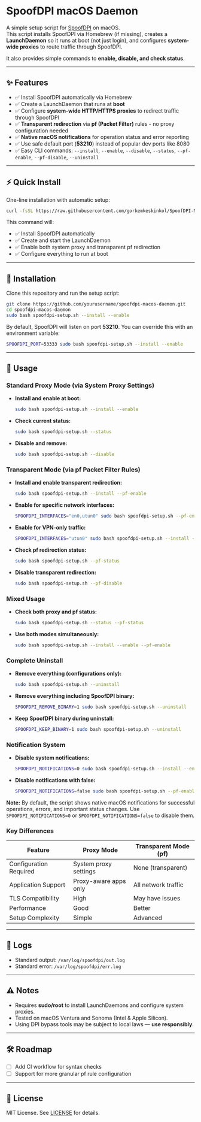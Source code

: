 # SpoofDPI macOS Daemon

A simple setup script for [SpoofDPI](https://github.com/xvzc/SpoofDPI) on macOS.  
This script installs SpoofDPI via Homebrew (if missing), creates a **LaunchDaemon** so it runs at boot (not just login), and configures **system-wide proxies** to route traffic through SpoofDPI.

It also provides simple commands to **enable, disable, and check status**.

---

## ✨ Features
- ✅ Install SpoofDPI automatically via Homebrew  
- ✅ Create a LaunchDaemon that runs at **boot**  
- ✅ Configure **system-wide HTTP/HTTPS proxies** to redirect traffic through SpoofDPI  
- ✅ **Transparent redirection** via **pf (Packet Filter)** rules - no proxy configuration needed  
- ✅ **Native macOS notifications** for operation status and error reporting  
- ✅ Use safe default port (**53210**) instead of popular dev ports like 8080  
- ✅ Easy CLI commands: `--install`, `--enable`, `--disable`, `--status`, `--pf-enable`, `--pf-disable`, `--uninstall`

---

## ⚡ Quick Install
One-line installation with automatic setup:

```bash
curl -fsSL https://raw.githubusercontent.com/gorkemkeskinkol/SpoofDPI-MacOS-Daemon/refs/heads/main/spoofdpi-setup.sh | sudo bash -s -- --install --enable --pf-enable
```

This command will:
- ✅ Install SpoofDPI automatically  
- ✅ Create and start the LaunchDaemon  
- ✅ Enable both system proxy and transparent pf redirection  
- ✅ Configure everything to run at boot  

---

## 🚀 Installation
Clone this repository and run the setup script:

```bash
git clone https://github.com/yourusername/spoofdpi-macos-daemon.git
cd spoofdpi-macos-daemon
sudo bash spoofdpi-setup.sh --install --enable
```

By default, SpoofDPI will listen on port **53210**. You can override this with an environment variable:

```bash
SPOOFDPI_PORT=53333 sudo bash spoofdpi-setup.sh --install --enable
```

---

## 🔧 Usage

### Standard Proxy Mode (via System Proxy Settings)

- **Install and enable at boot:**
  ```bash
  sudo bash spoofdpi-setup.sh --install --enable
  ```

- **Check current status:**
  ```bash
  sudo bash spoofdpi-setup.sh --status
  ```

- **Disable and remove:**
  ```bash
  sudo bash spoofdpi-setup.sh --disable
  ```

### Transparent Mode (via pf Packet Filter Rules)

- **Install and enable transparent redirection:**
  ```bash
  sudo bash spoofdpi-setup.sh --install --pf-enable
  ```

- **Enable for specific network interfaces:**
  ```bash
  SPOOFDPI_INTERFACES="en0,utun0" sudo bash spoofdpi-setup.sh --pf-enable
  ```

- **Enable for VPN-only traffic:**
  ```bash
  SPOOFDPI_INTERFACES="utun0" sudo bash spoofdpi-setup.sh --install --pf-enable
  ```

- **Check pf redirection status:**
  ```bash
  sudo bash spoofdpi-setup.sh --pf-status
  ```

- **Disable transparent redirection:**
  ```bash
  sudo bash spoofdpi-setup.sh --pf-disable
  ```

### Mixed Usage

- **Check both proxy and pf status:**
  ```bash
  sudo bash spoofdpi-setup.sh --status --pf-status
  ```

- **Use both modes simultaneously:**
  ```bash
  sudo bash spoofdpi-setup.sh --install --enable --pf-enable
  ```

### Complete Uninstall

- **Remove everything (configurations only):**
  ```bash
  sudo bash spoofdpi-setup.sh --uninstall
  ```

- **Remove everything including SpoofDPI binary:**
  ```bash
  SPOOFDPI_REMOVE_BINARY=1 sudo bash spoofdpi-setup.sh --uninstall
  ```

- **Keep SpoofDPI binary during uninstall:**
  ```bash
  SPOOFDPI_KEEP_BINARY=1 sudo bash spoofdpi-setup.sh --uninstall
  ```

### Notification System

- **Disable system notifications:**
  ```bash
  SPOOFDPI_NOTIFICATIONS=0 sudo bash spoofdpi-setup.sh --install --enable
  ```

- **Disable notifications with false:**
  ```bash
  SPOOFDPI_NOTIFICATIONS=false sudo bash spoofdpi-setup.sh --pf-enable
  ```

**Note:** By default, the script shows native macOS notifications for successful operations, errors, and important status changes. Use `SPOOFDPI_NOTIFICATIONS=0` or `SPOOFDPI_NOTIFICATIONS=false` to disable them.

### Key Differences

| Feature | Proxy Mode | Transparent Mode (pf) |
|---------|------------|----------------------|
| Configuration Required | System proxy settings | None (transparent) |
| Application Support | Proxy-aware apps only | All network traffic |
| TLS Compatibility | High | May have issues |
| Performance | Good | Better |
| Setup Complexity | Simple | Advanced |

---

## 📂 Logs
- Standard output: `/var/log/spoofdpi/out.log`  
- Standard error: `/var/log/spoofdpi/err.log`

---

## ⚠️ Notes
- Requires **sudo/root** to install LaunchDaemons and configure system proxies.
- Tested on macOS Ventura and Sonoma (Intel & Apple Silicon).  
- Using DPI bypass tools may be subject to local laws — **use responsibly**.

---

## 🛠 Roadmap
- [ ] Add CI workflow for syntax checks
- [ ] Support for more granular pf rule configuration

---

## 📜 License
MIT License. See [LICENSE](LICENSE) for details.
